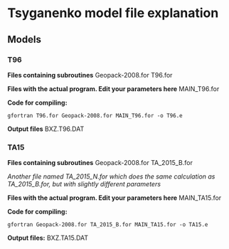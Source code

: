 # Tsyganenko model file explanation

## Models

### T96

__Files containing subroutines__
Geopack-2008.for
T96.for

__Files with the actual program. Edit your parameters here__
MAIN_T96.for

__Code for compiling:__
```
gfortran T96.for Geopack-2008.for MAIN_T96.for -o T96.e
```
__Output files__
BXZ.T96.DAT

### TA15

__Files containing subroutines__
Geopack-2008.for
TA_2015_B.for 

_Another file named TA_2015_N.for which does the same calculation as TA_2015_B.for, but with slightly different parameters_

__Files with the actual program. Edit your parameters here__
MAIN_TA15.for

__Code for compiling:__
```
gfortran Geopack-2008.for TA_2015_B.for MAIN_TA15.for -o TA15.e
```
__Output files:__
BXZ.TA15.DAT
